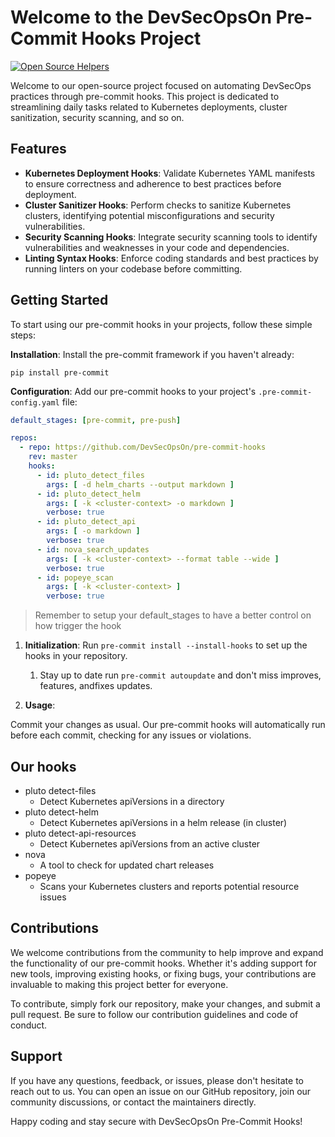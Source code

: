 # Welcome to the DevSecOpsOn Pre-Commit Hooks Project

[![Open Source Helpers](https://www.codetriage.com/devsecopsbr/kubernetes/badges/users.svg)](https://www.codetriage.com/devsecopsbr/kubernetes)

Welcome to our open-source project focused on automating DevSecOps practices through pre-commit hooks. This project is dedicated to streamlining daily tasks related to Kubernetes deployments, cluster sanitization, security scanning, and so on.

## Features

- **Kubernetes Deployment Hooks**: Validate Kubernetes YAML manifests to ensure correctness and adherence to best practices before deployment.
- **Cluster Sanitizer Hooks**: Perform checks to sanitize Kubernetes clusters, identifying potential misconfigurations and security vulnerabilities.
- **Security Scanning Hooks**: Integrate security scanning tools to identify vulnerabilities and weaknesses in your code and dependencies.
- **Linting Syntax Hooks**: Enforce coding standards and best practices by running linters on your codebase before committing.

## Getting Started

To start using our pre-commit hooks in your projects, follow these simple steps:

**Installation**: Install the pre-commit framework if you haven't already:

```shell
pip install pre-commit
```

**Configuration**: Add our pre-commit hooks to your project's `.pre-commit-config.yaml` file:

```yaml
default_stages: [pre-commit, pre-push]

repos:
  - repo: https://github.com/DevSecOpsOn/pre-commit-hooks
    rev: master
    hooks:
      - id: pluto_detect_files
        args: [ -d helm_charts --output markdown ]
      - id: pluto_detect_helm
        args: [ -k <cluster-context> -o markdown ]
        verbose: true
      - id: pluto_detect_api
        args: [ -o markdown ]
        verbose: true
      - id: nova_search_updates
        args: [ -k <cluster-context> --format table --wide ]
        verbose: true
      - id: popeye_scan
        args: [ -k <cluster-context> ]
        verbose: true
```

> Remember to setup your default_stages to have a better control on how trigger the hook

1. **Initialization**: Run `pre-commit install --install-hooks` to set up the hooks in your repository.
   1. Stay up to date run `pre-commit autoupdate` and don't miss improves, features, andfixes updates.

2. **Usage**:

Commit your changes as usual. Our pre-commit hooks will automatically run before each commit, checking for any issues or violations.

## Our hooks

- pluto detect-files
  - Detect Kubernetes apiVersions in a directory
- pluto detect-helm
  - Detect Kubernetes apiVersions in a helm release (in cluster)
- pluto detect-api-resources
  - Detect Kubernetes apiVersions from an active cluster
- nova
  - A tool to check for updated chart releases
- popeye
  - Scans your Kubernetes clusters and reports potential resource issues

## Contributions

We welcome contributions from the community to help improve and expand the functionality of our pre-commit hooks. Whether it's adding support for new tools, improving existing hooks, or fixing bugs, your contributions are invaluable to making this project better for everyone.

To contribute, simply fork our repository, make your changes, and submit a pull request. Be sure to follow our contribution guidelines and code of conduct.

## Support

If you have any questions, feedback, or issues, please don't hesitate to reach out to us. You can open an issue on our GitHub repository, join our community discussions, or contact the maintainers directly.

Happy coding and stay secure with DevSecOpsOn Pre-Commit Hooks!
